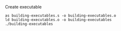 Create executable
```
as building-executables.s -o building-executables.o
ld building-executables.o -o building-executables
./building-executables
```